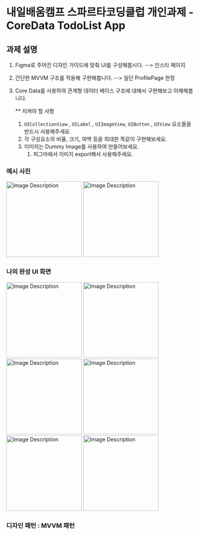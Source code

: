# 내일배움캠프 스파르타코딩클럽 개인과제 - CoreData TodoList App



## 과제 설명

1. Figma로 주어진 디자인 가이드에 맞춰 UI를 구성해봅시다.  --> 인스타 페이지
2. 간단한 MVVM 구조를 적용해 구현해봅니다.  --> 일단 ProfilePage 한정
3. Core Data를 사용하여 관계형 데이터 베이스 구조에 대해서 구현해보고 이해해봅니다.

   ** 지켜야 할 사항
    1. `UICollectionView` , `UILabel` , `UIImageView`, `UIButton` , `UIView` 요소들을 반드시 사용해주세요.
    2. 각 구성요소의 비율, 크기, 여백 등을 최대한 똑같이 구현해보세요.
    3. 이미지는 Dummy Image를 사용하여 만들어보세요.
        1. 피그마에서 이미지 export해서 사용해주세요.

  ### 예시 사진
  <img src="https://github.com/kwangjo93/coredataTotoList/assets/125628009/14570231-b67e-4137-bb30-18db4759a5ce" alt="Image Description" width="200"> <img src="https://github.com/kwangjo93/coredataTotoList/assets/125628009/0480becd-2cbd-4615-92a1-eb088bb1777c" alt="Image Description" width="200">
### 나의 완성 UI 화면
<img src="https://github.com/kwangjo93/coredataTotoList/assets/125628009/ea2a56c1-9d9e-4c2f-ac9c-cf7dc3b84a34" alt="Image Description" width="200"> <img src="https://github.com/kwangjo93/coredataTotoList/assets/125628009/7d534b47-ce0f-47ed-831f-1380facb5dff" alt="Image Description" width="200"> <img src="https://github.com/kwangjo93/coredataTotoList/assets/125628009/361a7231-e599-42af-afa1-b26332ac338a" alt="Image Description" width="200">
<img src="https://github.com/kwangjo93/coredataTotoList/assets/125628009/25c59e4d-acbc-4117-b3f1-87758e690096" alt="Image Description" width="200">  <img src="https://github.com/kwangjo93/coredataTotoList/assets/125628009/0481a8a0-8c3d-4835-b9bb-a26dfff708bd" alt="Image Description" width="200">  <img src="https://github.com/kwangjo93/coredataTotoList/assets/125628009/2bd7a440-0550-443f-b815-ef60aa865447" alt="Image Description" width="200">


### 디자인 패턴 : MVVM 패턴



